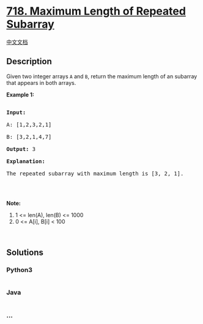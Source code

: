 # [718. Maximum Length of Repeated Subarray](https://leetcode.com/problems/maximum-length-of-repeated-subarray)

[中文文档](/solution/0700-0799/0718.Maximum%20Length%20of%20Repeated%20Subarray/README.md)

## Description

<p>Given two integer arrays <code>A</code> and <code>B</code>, return the maximum length of an subarray that appears in both arrays.</p>

<p><b>Example 1:</b></p>

<pre>

<b>Input:</b>

A: [1,2,3,2,1]

B: [3,2,1,4,7]

<b>Output:</b> 3

<b>Explanation:</b> 

The repeated subarray with maximum length is [3, 2, 1].

</pre>

<p>&nbsp;</p>

<p><b>Note:</b></p>

<ol>
    <li>1 &lt;= len(A), len(B) &lt;= 1000</li>
    <li>0 &lt;= A[i], B[i] &lt; 100</li>
</ol>

<p>&nbsp;</p>

## Solutions

<!-- tabs:start -->

### **Python3**

```python

```

### **Java**

```java

```

### **...**

```

```

<!-- tabs:end -->
